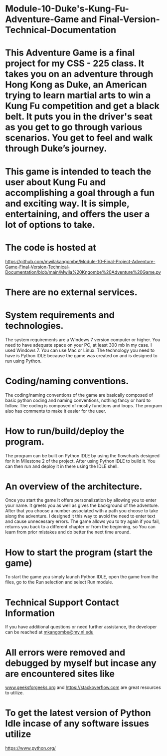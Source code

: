 
# Module-10-Duke's-Kung-Fu-Adventure-Game and Final-Version-Technical-Documentation
# This Adventure Game is a final project for my CSS - 225 class. It takes you on an adventure through Hong Kong as Duke, an American trying to learn martial arts to win a Kung Fu competition and get a black belt. It puts you in the driver's seat as you get to go through various scenarios. You get to feel and walk through Duke’s journey.
# This game is intended to teach the user about Kung Fu and accomplishing a goal through a fun and exciting way. It is simple, entertaining, and offers the user a lot of options to take.  
# The code is hosted at
https://github.com/mwilakangombe/Module-10-Final-Project-Adventure-Game-Final-Version-Technical-Documentation/blob/main/Mwila%20Kngombe%20Adventure%20Game.py
# There are no external services.
# System requirements and technologies. 
The system requirements are a Windows 7 version computer or higher. You need to have adequate space on your PC, at least 300 mb in my case. I used Windows 7. You can use Mac or Linux. The technology you need to have is Python IDLE because the game was created on and is designed to run using Python. 
# Coding/naming conventions. 
The coding/naming conventions of the game are basically composed of basic python coding and naming conventions, nothing fancy or hard to follow. The coding is composed of mostly functions and loops. The program also has comments to make it easier for the user. 
# How to run/build/deploy the program. 
The program can be built on Python IDLE by using the flowcharts designed for it in Milestone 2 of the project. After using Python IDLE to build it. You can then run and deploy it in there using the IDLE shell. 
# An overview of the architecture. 
Once you start the game It offers personalization by allowing you to enter your name. It greets you as well as gives the background of the adventure.
After that you choose a number associated with a path you choose to take along
the adventure. I designed it this way to avoid the need to enter text and cause unnecessary errors.
The game allows you to try again if you fail, returns you back to a different chapter or from the beginning, so You can learn from prior mistakes and do better the next time around.
# How to start the program (start the game)
To start the game you simply launch Python IDLE, open the game from the files, go to the Run selection and select Run module. 
# Technical Support Contact Information
If you have additional questions or need further assistance, the developer can be reached
at mkangombe@my.nl.edu
# All errors were removed and debugged by myself but incase any are encountered sites like 
www.geeksforgeeks.org and https://stackoverflow.com are great resources to utilize.
# To get the latest version of Python Idle incase of any software issues utilize
https://www.python.org/

